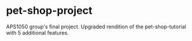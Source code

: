 # pet-shop-project
APS1050 group's final project. Upgraded rendition of the pet-shop-tutorial with 5 additional features.
